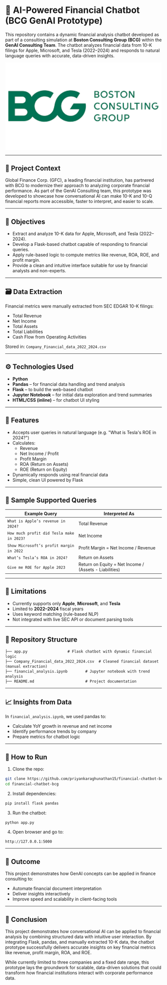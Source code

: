 
# 💬 AI-Powered Financial Chatbot (BCG GenAI Prototype)

This repository contains a dynamic financial analysis chatbot developed as part of a consulting simulation at **Boston Consulting Group (BCG)** within the **GenAI Consulting Team**. The chatbot analyzes financial data from 10-K filings for Apple, Microsoft, and Tesla (2022–2024) and responds to natural language queries with accurate, data-driven insights.

<p align="center">
  <img src="images/bcg.png" alt="BCG Image" width="700"/>
</p>


---

## 🧠 Project Context

Global Finance Corp. (GFC), a leading financial institution, has partnered with BCG to modernize their approach to analyzing corporate financial performance. As part of the GenAI Consulting team, this prototype was developed to showcase how conversational AI can make 10-K and 10-Q financial reports more accessible, faster to interpret, and easier to scale.

---

## 🎯 Objectives

- Extract and analyze 10-K data for Apple, Microsoft, and Tesla (2022–2024).
- Develop a Flask-based chatbot capable of responding to financial queries.
- Apply rule-based logic to compute metrics like revenue, ROA, ROE, and profit margin.
- Provide a clean and intuitive interface suitable for use by financial analysts and non-experts.

---

## 🗃️ Data Extraction

Financial metrics were manually extracted from SEC EDGAR 10-K filings:
- Total Revenue
- Net Income
- Total Assets
- Total Liabilities
- Cash Flow from Operating Activities

Stored in: `Company_Financial_data_2022_2024.csv`

---

## ⚙️ Technologies Used

- **Python**
- **Pandas** – for financial data handling and trend analysis
- **Flask** – to build the web-based chatbot
- **Jupyter Notebook** – for initial data exploration and trend summaries
- **HTML/CSS (inline)** – for chatbot UI styling

---

## 🤖 Features

- Accepts user queries in natural language (e.g. "What is Tesla's ROE in 2024?")
- Calculates:
  - Revenue
  - Net Income / Profit
  - Profit Margin
  - ROA (Return on Assets)
  - ROE (Return on Equity)
- Dynamically responds using real financial data
- Simple, clean UI powered by Flask

---

## 💬 Sample Supported Queries

| Example Query                                 | Interpreted As                     |
|----------------------------------------------|------------------------------------|
| `What is Apple’s revenue in 2024?`           | Total Revenue                      |
| `How much profit did Tesla make in 2023?`    | Net Income                         |
| `Show Microsoft’s profit margin in 2022`     | Profit Margin = Net Income / Revenue |
| `What’s Tesla’s ROA in 2024?`                | Return on Assets                   |
| `Give me ROE for Apple 2023`                 | Return on Equity = Net Income / (Assets - Liabilities) |

---

## 🚧 Limitations

- Currently supports only **Apple**, **Microsoft**, and **Tesla**
- Limited to **2022–2024** fiscal years
- Uses keyword matching (rule-based NLP)
- Not integrated with live SEC API or document parsing tools

---

## 📂 Repository Structure

```
├── app.py                  # Flask chatbot with dynamic financial logic
├── Company_Financial_data_2022_2024.csv  # Cleaned financial dataset (manual extraction)
├── financial_analysis.ipynb        # Jupyter notebook with trend analysis
├── README.md                       # Project documentation
```

---

## 📈 Insights from Data

In `financial_analysis.ipynb`, we used pandas to:
- Calculate YoY growth in revenue and net income
- Identify performance trends by company
- Prepare metrics for chatbot logic

---

## 🚀 How to Run

1. Clone the repo:
```bash
git clone https://github.com/priyankaraghunathan15/financial-chatbot-bcg.git
cd financial-chatbot-bcg
```

2. Install dependencies:
```bash
pip install flask pandas
```

3. Run the chatbot:
```bash
python app.py
```

4. Open browser and go to:
```
http://127.0.0.1:5000
```

---

## 🏁 Outcome

This project demonstrates how GenAI concepts can be applied in finance consulting to:
- Automate financial document interpretation
- Deliver insights interactively
- Improve speed and scalability in client-facing tools

---

## 🧾 Conclusion

This project demonstrates how conversational AI can be applied to financial analysis by combining structured data with intuitive user interaction. By integrating Flask, pandas, and manually extracted 10-K data, the chatbot prototype successfully delivers accurate insights on key financial metrics like revenue, profit margin, ROA, and ROE.

While currently limited to three companies and a fixed date range, this prototype lays the groundwork for scalable, data-driven solutions that could transform how financial institutions interact with corporate performance data.


